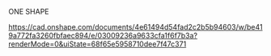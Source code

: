 ONE SHAPE 

https://cad.onshape.com/documents/4e61494d54fad2c2b5b94603/w/be419a772fa3260fbfaec894/e/03009236a9633cfa1f6f7b3a?renderMode=0&uiState=68f65e5958710dee7f47c371 


